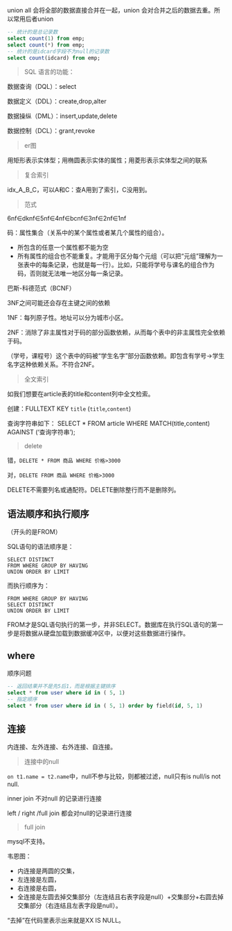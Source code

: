 union all 会将全部的数据直接合并在一起，union 会对合并之后的数据去重。所以常用后者union

```sql
-- 统计的是总记录数
select count(1) from emp;
select count(*) from emp;
-- 统计的是idcard字段不为null的记录数
select count(idcard) from emp; 
```

> SQL 语言的功能：

数据查询（DQL）：select

数据定义（DDL）：create,drop,alter

数据操纵（DML）：insert,update,delete

数据控制（DCL）：grant,revoke
  

> er图

用矩形表示实体型；用椭圆表示实体的属性；用菱形表示实体型之间的联系


> 复合索引

idx_A_B_C，可以A和C：查A用到了索引，C没用到。


> 范式

6nf∈dknf∈5nf∈4nf∈bcnf∈3nf∈2nf∈1nf

码：属性集合（关系中的某个属性或者某几个属性的组合）。
- 所包含的任意一个属性都不能为空
- 所有属性的组合也不能重复。才能用于区分每个元组（可以把“元组”理解为一张表中的每条记录，也就是每一行）。比如，只能将学号与课名的组合作为码，否则就无法唯一地区分每一条记录。

巴斯-科德范式（BCNF）

3NF之间可能还会存在主键之间的依赖

1NF：每列原子性。地址可以分为城市小区。

2NF：消除了非主属性对于码的部分函数依赖，从而每个表中的非主属性完全依赖于码。

（学号，课程号）这个表中的码被“学生名字”部分函数依赖。即包含有学号→学生名字这种依赖关系。不符合2NF。


> 全文索引

如我们想要在article表的title和content列中全文检索。

创建：FULLTEXT KEY `title` (`title`,`content`)

查询字符串如下：
SELECT * FROM article WHERE MATCH(title,content) AGAINST (‘查询字符串’);

> delete


错，`DELETE * FROM 商品 WHERE 价格>3000`

对，`DELETE FROM 商品 WHERE 价格>3000`

DELETE不需要列名或通配符。DELETE删除整行而不是删除列。


## 语法顺序和执行顺序

（开头的是FROM）

SQL语句的语法顺序是：

```
SELECT DISTINCT
FROM WHERE GROUP BY HAVING 
UNION ORDER BY LIMIT
```

而执行顺序为：

```
FROM WHERE GROUP BY HAVING 
SELECT DISTINCT 
UNION ORDER BY LIMIT
```

FROM才是SQL语句执行的第一步，并非SELECT。数据库在执行SQL语句的第一步是将数据从硬盘加载到数据缓冲区中，以便对这些数据进行操作。

## where

顺序问题
```sql
-- 返回结果并不是先5后1，而是根据主键排序
select * from user where id in ( 5, 1)
-- 指定顺序
select * from user where id in ( 5, 1) order by field(id, 5, 1)
```

## 连接

内连接、左外连接、右外连接、自连接。

> 连接中的null

`on t1.name = t2.name`中，null不参与比较，则都被过滤，null只有is null/is not null.

inner join 不对null 的记录进行连接

left / right /full  join 都会对null的记录进行连接 


> full join

mysql不支持。

韦恩图：
- 内连接是两圆的交集，
- 左连接是左圆，
- 右连接是右圆，
- 全连接是左圆去掉交集部分（左连结且右表字段是null）+交集部分+右圆去掉交集部分（右连结且左表字段是null）。


“去掉”在代码里表示出来就是XX IS NULL。